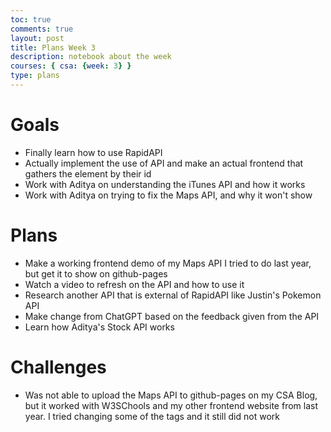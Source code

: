 ```yaml
---
toc: true
comments: true
layout: post
title: Plans Week 3
description: notebook about the week
courses: { csa: {week: 3} }
type: plans
---
```


# Goals
- Finally learn how to use RapidAPI
- Actually implement the use of API and make an actual frontend that gathers the element by their id
- Work with Aditya on understanding the iTunes API and how it works
- Work with Aditya on trying to fix the Maps API, and why it won't show

# Plans
- Make a working frontend demo of my Maps API I tried to do last year, but get it to show on github-pages
- Watch a video to refresh on the API and how to use it
- Research another API that is external of RapidAPI like Justin's Pokemon API
- Make change from ChatGPT based on the feedback given from the API
- Learn how Aditya's Stock API works

# Challenges
- Was not able to upload the Maps API to github-pages on my CSA Blog, but it worked with W3SChools and my other frontend website from last year. I tried changing some of the tags and it still did not work